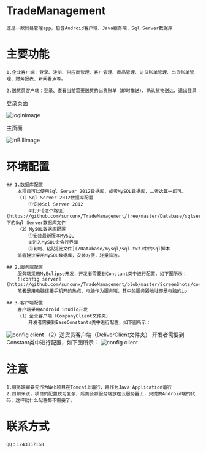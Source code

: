 # TradeManagement
	这是一款贸易管理app，包含Android客户端、Java服务端、Sql Server数据库
	
# 主要功能
	
	1.企业客户端：登录、注册、供应商管理、客户管理、商品管理、进货账单管理、出货账单管理、财务报表、新闻看点等。
	
	2.送货员客户端：登录、查看当前需要送货的出货账单（即时推送）、确认货物送达、退出登录
	
登录页面

![loginimage](https://github.com/suncunx/TradeManagement/blob/master/ScreenShots/login.jpg)

主页面

![inBillimage](https://github.com/suncunx/TradeManagement/blob/master/ScreenShots/inBill.jpg)

# 环境配置
	## 1.数据库配置
		本项目可以使用Sql Server 2012数据库，或者MySQL数据库，二者选其一即可。
		（1）Sql Server 2012数据库配置
			①安装Sql Server 2012
			②打开[这个路径](https://github.com/suncunx/TradeManagement/tree/master/Database/sqlserver)下的Sql Server数据库文件
		（2）MySQL数据库配置
			①安装最新版本MySQL
			②进入MySQL命令行界面
			③复制、粘贴[此文件](/Database/mysql/sql.txt)中的sql脚本
		笔者建议采用MySQL数据库，安装方便，轻量简洁。
	
	## 2.服务端配置
		服务端采用MyEclipse开发，开发者需要到Constant类中进行配置，如下图所示：
		![config server](https://github.com/suncunx/TradeManagement/blob/master/ScreenShots/configServer.png)
		笔者是用电脑连接手机开的热点，电脑作为服务端，其中的服务器地址即是电脑的ip

	## 3.客户端配置
		客户端采用Android Studio开发
		（1）企业客户端（CompanyClient文件夹）
			开发者需要到BaseConstants类中进行配置，如下图所示：
![config client](/ScreenShots/configCompany.png)
		（2）送货员客户端（DeliverClient文件夹）
			开发者需要到Constant类中进行配置，如下图所示：
![config client](https://github.com/suncunx/TradeManagement/blob/master/ScreenShots/configDeliverer.png)

# 注意
	1.服务端需要先作为Web项目在Tomcat上运行，再作为Java Application运行
	2.目前来说，项目的配置较为复杂，后面会将服务端放在云服务器上，只提供Android端的代码，这样就什么配置都不需要了。
	
# 联系方式
	QQ：1243357168